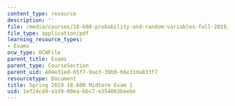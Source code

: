 ```yaml
---
content_type: resource
description: ''
file: /media/courses/18-600-probability-and-random-variables-fall-2019/1ef24cd4a1d900eabbc7e354063beebe_MIT18_600F19_mid1_2019.pdf
file_type: application/pdf
learning_resource_types:
- Exams
ocw_type: OCWFile
parent_title: Exams
parent_type: CourseSection
parent_uid: 404e31ed-65f7-9ae3-39b0-66e31da833f7
resourcetype: Document
title: Spring 2019 18.600 Midterm Exam 1
uid: 1ef24cd4-a1d9-00ea-bbc7-e354063beebe
---
```

